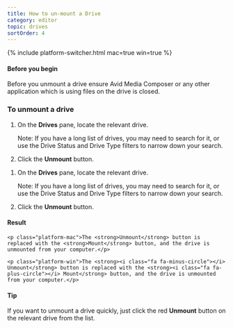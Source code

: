 ```yaml
---
title: How to un-mount a Drive
category: editor
topic: drives
sortOrder: 4
---
```


{% include platform-switcher.html mac=true win=true %}

<div class="note note--danger">
	<h4 class="note__title"><i class="fa fa-hand-stop-o"></i> Before you begin</h4>
	<p>Before you unmount a drive ensure Avid Media Composer or any other application which is using files on the drive is closed.</p>
</div>

### To unmount a drive

<ol class="platform-mac">
	<li>
		On the <strong>Drives</strong> pane, locate the relevant drive.
		<p class="text-muted">Note: If you have a long list of drives, you may need to search for it, or use the Drive Status and Drive Type filters to narrow down your search.</p>
	</li>
	<li>Click the <strong>Unmount</strong> button.</li>
</ol>

<ol class="platform-win">
	<li>
		On the <strong>Drives</strong> pane, locate the relevant drive.
		<p class="text-muted">Note: If you have a long list of drives, you may need to search for it, or use the Drive Status and Drive Type filters to narrow down your search.</p>
	</li>
	<li>Click the <strong><i class="fa fa-minus-circle"></i> Unmount</strong> button.</li>
</ol>

<div class="note note--success">
	<h4 class="note__title"><i class="fa fa-check-circle"></i> Result</h4>

	<p class="platform-mac">The <strong>Unmount</strong> button is replaced with the <strong>Mount</strong> button, and the drive is unmounted from your computer.</p>

	<p class="platform-win">The <strong><i class="fa fa-minus-circle"></i> Unmount</strong> button is replaced with the <strong><i class="fa fa-plus-circle"></i> Mount</strong> button, and the drive is unmounted from your computer.</p>
</div>

<div class="note note--info platform-win">
	<h4 class="note__title"><i class="fa fa-lightbulb-o"></i> Tip</h4>
	<p>If you want to unmount a drive quickly, just click the red <strong><i class="fa fa-minus-circle"></i> Unmount</strong> button on the relevant drive from the list.</p>
</div>
